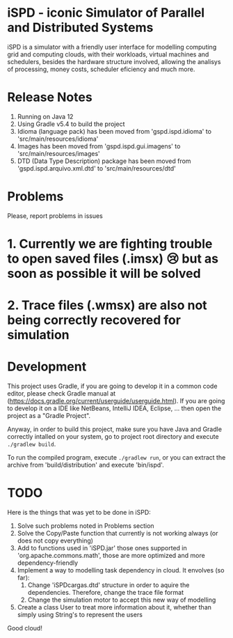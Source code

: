 iSPD - iconic Simulator of Parallel and Distributed Systems
===

iSPD is a simulator with a friendly user interface for modelling computing grid and computing clouds, with their workloads, virtual machines and schedulers, besides the hardware structure involved, allowing the analisys of processing, money costs, scheduler eficiency and much more.

Release Notes
===

1. Running on Java 12
2. Using Gradle v5.4 to build the project
3. Idioma (language pack) has been moved from 'gspd.ispd.idioma' to 'src/main/resources/idioma'
4. Images has been moved from 'gspd.ispd.gui.imagens' to 'src/main/resources/images'
5. DTD (Data Type Description) package has been moved from 'gspd.ispd.arquivo.xml.dtd' to 'src/main/resources/dtd'

Problems
===

Please, report problems in issues
# 1. Currently we are fighting trouble to open saved files (.imsx) 😢 but as soon as possible it will be solved
# 2. Trace files (.wmsx) are also not being correctly recovered for simulation

Development
===

This project uses Gradle, if you are going to develop it in a common code editor, please check Gradle manual at (https://docs.gradle.org/current/userguide/userguide.html). If you are going to develop it on a IDE like NetBeans, IntelliJ IDEA, Eclipse, ... then open the project as a "Gradle Project".

Anyway, in order to build this project, make sure you have Java and Gradle correctly intalled on your system, go to project root directory and execute `./gradlew build`.

To run the compiled program, execute `./gradlew run`, or you can extract the archive from 'build/distribution' and execute 'bin/ispd'.

TODO
===

Here is the things that was yet to be done in iSPD:

1. Solve such problems noted in Problems section
2. Solve the Copy/Paste function that currently is not working always (or does not copy everything)
3. Add to functions used in 'iSPD.jar' those ones supported in 'org.apache.commons.math', those are more optimized and more dependency-friendly
4. Implement a way to modelling task dependency in cloud. It envolves (so far):
    1. Change 'iSPDcargas.dtd' structure in order to aquire the dependencies. Therefore, change the trace file format
    2. Change the simulation motor to accept this new way of modelling
5. Create a class User to treat more information about it, whether than simply using String's to represent the users

Good cloud!